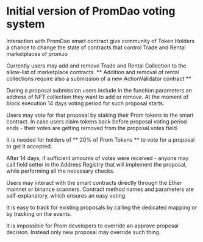 # Initial version of PromDao voting system

Interaction with PromDao smart contract give community of Token Holders a chance to change the state of
contracts that control Trade and Rental marketplaces of prom.io

Currently users may add and remove Trade and Rental Collection to the allow-list of marketplace contracts.
** Addition and removal of rental collections require also a submission of a new ActionValidator contract **

During a proposal submission users include in the function parameters an address of NFT collection they want to add or remove.
At the moment of block execution 14 days voting period for such proposal starts.

Users may vote for that proposal by staking their Prom tokens to the smart contract. In case users claim tokens back before
proposal voting period ends - their votes are getting removed from the proposal.votes field.

It is needed for holders of ** 20% of Prom Tokens ** to vote for a proposal to get it accepted.

After 14 days, if sufficient amounts of votes were received - anyone may call field setter in the Address Registry that will implement the proposal, while performing all the necessary checks.

Users may interact with the smart contracts directly through the Ether mainnet or binance scanners.
Contract method names and parameters are self-explanatory, which ensures an easy voting.

It is easy to track for existing proposals by calling the dedicated mapping or by tracking on the events.

It is impossible for Prom developers to override an approve proposal decision. Instead only new proposal may override such thing.
